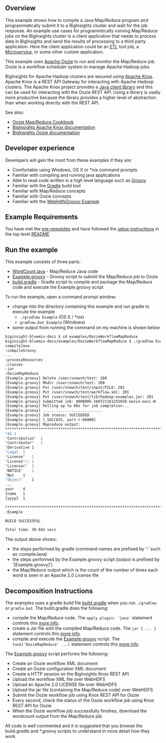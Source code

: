 ## Overview

This example shows how to compile a Java Map/Reduce program and programmatically submit it to a BigInsights cluster and wait for the job response.  An example use cases for programmtically running Map/Reduce jobs on the BigInsights cluster is a client application that needs to process data in BigInsights and send the results of processing to a third party application.  Here the client application could be an [ETL](https://en.wikipedia.org/wiki/Extract,_transform,_load) tool job, a [Microservice](https://en.wikipedia.org/wiki/Microservices), or some other custom application. 

This example uses [Apache Oozie](https://oozie.apache.org/) to run and monitor the Map/Reduce job.  Oozie is a workflow scheduler system to manage Apache Hadoop jobs.

BigInsights for Apache Hadoop clusters are secured using [Apache Knox](https://knox.apache.org/).  Apache Knox is a REST API Gateway for interacting with Apache Hadoop clusters.  The Apache Knox project provides a [Java client library](https://cwiki.apache.org/confluence/display/KNOX/Client+Usage) and this can be used for interacting with the Oozie REST API.  Using a library is usally more productive because the library provides a higher level of abstraction than when working directly with the REST API.

See also:

- [Oozie Map/Reduce Cookbook](https://cwiki.apache.org/confluence/display/OOZIE/Map+Reduce+Cookbook)
- [BigInsights Apache Knox documentation](https://www.ibm.com/support/knowledgecenter/en/SSPT3X_4.2.0/com.ibm.swg.im.infosphere.biginsights.admin.doc/doc/knox_overview.html)
- [BigInsights Oozie documentation](https://www.ibm.com/support/knowledgecenter/SSPT3X_4.2.0/com.ibm.swg.im.infosphere.biginsights.product.doc/doc/bi_oozie.html)

## Developer experience

Developers will gain the most from these examples if they are:

- Comfortable using Windows, OS X or *nix command prompts
- Familiar with compiling and running java applications
- Able to read code written in a high level language such as [Groovy](http://www.groovy-lang.org/)
- Familiar with the [Gradle](https://gradle.org/) build tool
- Familiar with Map/Reduce concepts
- Familiar with Oozie concepts
- Familiar with the [WebHdfsGroovy Example](../WebHdfsGroovy)

## Example Requirements

You have met the [pre-requisites](../../README.md#pre-requisites) and have followed the [setup instructions](../../README.md#setup-instructions) in the top level [README](../../README.md)

## Run the example

This example consists of three parts:

- [WordCount.java](./src/main/java/org/apache/hadoop/examples/WordCount.java) - Map/Reduce Java code
- [Example.groovy](./Example.groovy) - Groovy script to submit the Map/Reduce job to Oozie
- [build.gradle](./build.gradle) - Gradle script to compile and package the Map/Reduce code and execute the Example.groovy script 

To run the example, open a command prompt window:

   - change into the directory containing this example and run gradle to execute the example
      - `./gradlew Example` (OS X / *nix)
      - `gradlew.bat Example` (Windows)
   - some output from running the command on my machine is shown below 

```bash
biginsight-bluemix-docs $ cd examples/OozieWorkflowMapReduce
biginsight-bluemix-docs/examples/OozieWorkflowMapReduce $ ./gradlew Example
compileJava
:compileGroovy
...
:processResources
:classes
:jar
:OozieMapReduce
[Example.groovy] Delete /user/snowch/test: 200
[Example.groovy] Mkdir /user/snowch/test: 200
[Example.groovy] Put /user/snowch/test/input/FILE: 201
[Example.groovy] Put /user/snowch/test/workflow.xml: 201
[Example.groovy] Put /user/snowch/test/lib/hadoop-examples.jar: 201
[Example.groovy] Submitted job: 0000005-160721161255658-oozie-oozi-W
[Example.groovy] Polling up to 60s for job completion...
[Example.groovy] ...........................
[Example.groovy] Job status: SUCCEEDED
[Example.groovy] [_SUCCESS, part-r-00000]
[Example.groovy] Mapreduce output:
********************************************************************************
"AS 2
"Contribution"  1
"Contributor"   1
"Derivative 1
"Legal  1
"License"   1
"License"); 1
"Licensor"  1
"NOTICE"    1
"Not    1
"Object"    1
...
your    4
{name   1
{yyyy}  1

********************************************************************************
:Example

BUILD SUCCESSFUL

Total time: 39.642 secs
```

The output above shows:

- the steps performed by gradle (command names are prefixed by ':' such as :compileJava) 
- the steps performed by the Example.groovy script (output is prefixed by '[Example.groovy]')
- the Map/Reduce output which is the count of the number of times each word is seen in an Apache 2.0 License file
 
## Decomposition Instructions

The examples uses a gradle build file [build.gradle](./build.gradle) when you run `./gradlew` or `gradle.bat`.  The build.gradle does the following:

- compile the Map/Reduce code.  The `apply plugin: 'java'` statement controls this [more info](https://docs.gradle.org/current/userguide/java_plugin.html).
- create a Jar file with the compiled Map/Reduce code.  The `jar { ... }` statement controls this [more info](https://docs.gradle.org/current/dsl/org.gradle.api.tasks.bundling.Jar.html).
- compile and execute the [Example.groovy](./Example.groovy) script.  The `task('OozieMapReduce' ...)` statement controls this [more info](https://docs.gradle.org/current/dsl/org.gradle.api.tasks.JavaExec.html)

The [Example.groovy](./Example.groovy) script performs the following:

- Create an Oozie workflow XML document
- Create an Oozie configuration XML document
- Create a HTTP session on the BigInsights Knox REST API 
- Upload the workflow XML file over WebHDFS
- Upload an Apache 2.0 LICENSE file over WebHDFS
- Upload the jar file (containing the Map/Reduce code) over WebHDFS
- Submit the Oozie workflow job using Knox REST API for Oozie
- Every second, check the status of the Oozie workflow job using Knox REST API for Oozie
- When the Oozie workflow job successfully finishes, download the wordcount output from the Map/Reduce job

All code is well commented and it is suggested that you browse the build.gradle and *.groovy scripts to understand in more detail how they work.


